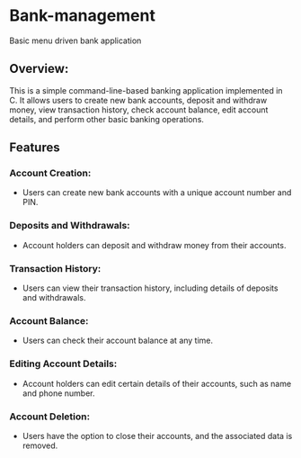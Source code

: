 # Bank-management
Basic menu driven bank application
## Overview:
This is a simple command-line-based banking application implemented in C.
It allows users to create new bank accounts, deposit and withdraw money, view transaction history, check account balance, edit account details, and perform other basic banking operations.

## Features

### Account Creation: 
- Users can create new bank accounts with a unique account number and PIN.

### Deposits and Withdrawals:      
- Account holders can deposit and withdraw money from their accounts.

### Transaction History:      
- Users can view their transaction history, including details of deposits and withdrawals.

### Account Balance: 
- Users can check their account balance at any time.

### Editing Account Details: 
- Account holders can edit certain details of their accounts, such as name and phone number.

### Account Deletion: 
- Users have the option to close their accounts, and the associated data is removed.
